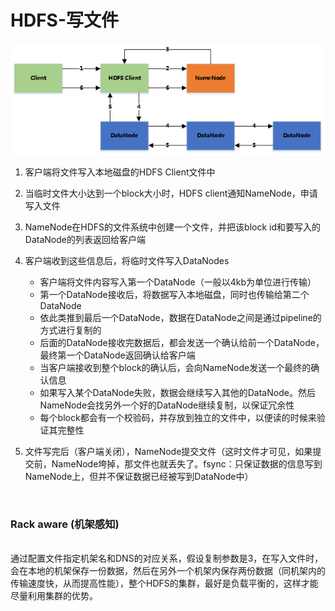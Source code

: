 # HDFS-写文件

![HDFS-写文件](../Picture/hdfs-write.png)

1. 客户端将文件写入本地磁盘的HDFS Client文件中

2. 当临时文件大小达到一个block大小时，HDFS client通知NameNode，申请写入文件

3. NameNode在HDFS的文件系统中创建一个文件，并把该block id和要写入的DataNode的列表返回给客户端

4. 客户端收到这些信息后，将临时文件写入DataNodes
    
    - 客户端将文件内容写入第一个DataNode（一般以4kb为单位进行传输）
    - 第一个DataNode接收后，将数据写入本地磁盘，同时也传输给第二个DataNode
    - 依此类推到最后一个DataNode，数据在DataNode之间是通过pipeline的方式进行复制的
    - 后面的DataNode接收完数据后，都会发送一个确认给前一个DataNode，最终第一个DataNode返回确认给客户端
    - 当客户端接收到整个block的确认后，会向NameNode发送一个最终的确认信息
    - 如果写入某个DataNode失败，数据会继续写入其他的DataNode。然后NameNode会找另外一个好的DataNode继续复制，以保证冗余性
    - 每个block都会有一个校验码，并存放到独立的文件中，以便读的时候来验证其完整性

5. 文件写完后（客户端关闭），NameNode提交文件（这时文件才可见，如果提交前，NameNode垮掉，那文件也就丢失了。fsync：只保证数据的信息写到NameNode上，但并不保证数据已经被写到DataNode中）

<br>

### Rack aware (机架感知)

<br>
通过配置文件指定机架名和DNS的对应关系，假设复制参数是3，在写入文件时，会在本地的机架保存一份数据，然后在另外一个机架内保存两份数据（同机架内的传输速度快，从而提高性能），整个HDFS的集群，最好是负载平衡的，这样才能尽量利用集群的优势。